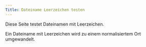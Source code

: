 ```yaml
---
Title: Dateiname Leerzeichen testen
---
```

Diese Seite testet Dateinamen mit Leerzeichen.

Ein Dateiname mit Leerzeichen wird zu einem normalisiertem Ort umgewandelt.
